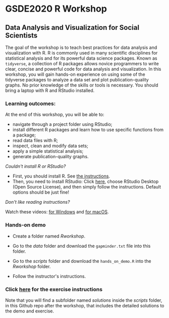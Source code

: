 # GSDE2020 R Workshop

## Data Analysis and Visualization for Social Scientists

The goal of the workshop is to teach best practices for data analysis and visualization with R. R is commonly used in many scientific disciplines for statistical analysis and for its powerful data science packages. Known as `tidyverse`, a collection of R packages allows novice programmers to write clear, concise and powerful code for data analysis and visualization. In this workshop, you will gain hands-on experience on using some of the tidyverse packages to analyze a data set and plot publication-quality graphs. No prior knowledge of the skills or tools is necessary. You should bring a laptop with R and RStudio installed.

### Learning outcomes:

At the end of this workshop, you will be able to:

- navigate through a project folder using RStudio;
- install different R packages and learn how to use specific functions from a package;
- read data files with R;
- inspect, clean and modify data sets;
- apply a simple statistical analysis;
- generate publication-quality graphs.


*Couldn't install R or RStudio?*

- First, you should install R. See [the instructions](https://cran.r-project.org/bin/windows/base/).
- Then, you need to install RStudio: Click [here](https://rstudio.com/products/rstudio/download/), choose RStudio Desktop (Open Source License), and then simply follow the instructions. Default options should be just fine! 


*Don't like reading instructions?*

Watch these videos: [for Windows](https://youtu.be/GAGUDL-4aVw) and [for macOS](https://youtu.be/EmZqlcKkJMM).



### Hands-on demo

- Create a folder named *Rworkshop*.

- Go to the *data* folder and download the `gapminder.txt` file into this folder.

- Go to the *scripts* folder and download the `hands_on_demo.R` into the *Rworkshop* folder.

- Follow the instructor's instructions.


### Click [here](https://github.com/tnozturk/GSDE2020/blob/master/doc/exercise_intructions.md) for the exercise instructions



Note that you will find a subfolder named *solutions* inside the *scripts* folder, in this Github repo after the workshop, that includes the detailed solutions to the demo and exercise.
